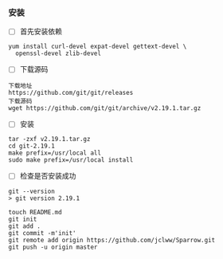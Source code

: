 
### 安装
- [ ] 首先安装依赖
```
yum install curl-devel expat-devel gettext-devel \
  openssl-devel zlib-devel
```
- [ ] 下载源码
```
下载地址
https://github.com/git/git/releases
下载源码
wget https://github.com/git/git/archive/v2.19.1.tar.gz
```
- [ ] 安装
```
tar -zxf v2.19.1.tar.gz
cd git-2.19.1
make prefix=/usr/local all
sudo make prefix=/usr/local install
```
- [ ] 检查是否安装成功

```
git --version
> git version 2.19.1
```


```
touch README.md
git init
git add .
git commit -m'init'
git remote add origin https://github.com/jclww/Sparrow.git
git push -u origin master
```